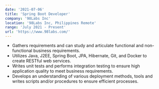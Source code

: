 ```yaml
---
date: '2021-07-06'
title: 'Spring Boot Developer'
company: '98Labs Inc'
location: '98Labs Inc, Philippines Remote'
range: 'July 2021 - Present'
url: 'https://www.98labs.com/'
---
```


- Gathers requirements and can study and articulate functional and non-functional business requirements.
- Utilizes Java, J2EE, Spring Boot, JPA, Hibernate, Git, and Docker to create RESTful web services.
- Writes unit tests and performs integration testing to ensure high application quality to meet business requirements.
- Develops an understanding of various deployment methods, tools and writes scripts and/or procedures to ensure efficient processes.

